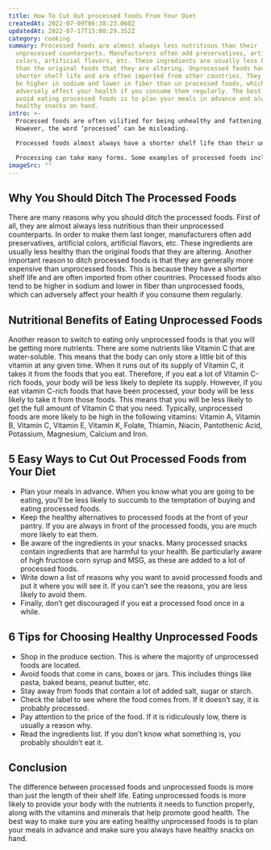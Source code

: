 ```yaml
---
title: How To Cut Out processed foods From Your Diet
createdAt: 2022-07-09T06:38:23.060Z
updatedAt: 2022-07-17T15:00:29.352Z
category: cooking
summary: Processed foods are almost always less nutritious than their
  unprocessed counterparts. Manufacturers often add preservatives, artificial
  colors, artificial flavors, etc. These ingredients are usually less healthy
  than the original foods that they are altering. Unprocessed foods have a
  shorter shelf life and are often imported from other countries. They tend to
  be higher in sodium and lower in fiber than un processed foods, which can
  adversely affect your health if you consume them regularly. The best way to
  avoid eating processed foods is to plan your meals in advance and always have
  healthy snacks on hand.
intro: >-
  Processed foods are often vilified for being unhealthy and fattening.
  However, the word ‘processed’ can be misleading. 

  Processed foods almost always have a shorter shelf life than their unprocessed counterparts. This is because they have been altered in some way to make them last longer and to make them more convenient to consume. Processed foods are not necessarily unhealthy and unprocessed foods aren’t always healthy. 

  Processing can take many forms. Some examples of processed foods include canned goods, frozen meals, packaged snacks, oils that have been refined or hydrogenated (as in Crisco), salt, sugar and starch that has been extracted from its original source (as in corn syrup or white sugar), spices that have been ground up, protein that has had artificial flavors or preservatives added to it (as in MSG), or food that has had artificial colors added to it (such as Red 40).
imageSrc: ""
---
```


## Why You Should Ditch The Processed Foods

There are many reasons why you should ditch the processed foods. First of all, they are almost always less nutritious than their unprocessed counterparts.
In order to make them last longer, manufacturers often add preservatives, artificial colors, artificial flavors, etc. These ingredients are usually less healthy than the original foods that they are altering.
Another important reason to ditch processed foods is that they are generally more expensive than unprocessed foods.
This is because they have a shorter shelf life and are often imported from other countries.
Processed foods also tend to be higher in sodium and lower in fiber than unprocessed foods, which can adversely affect your health if you consume them regularly.

## Nutritional Benefits of Eating Unprocessed Foods

Another reason to switch to eating only unprocessed foods is that you will be getting more nutrients. There are some nutrients like Vitamin C that are water-soluble. This means that the body can only store a little bit of this vitamin at any given time. When it runs out of its supply of Vitamin C, it takes it from the foods that you eat. Therefore, if you eat a lot of Vitamin C-rich foods, your body will be less likely to deplete its supply. However, if you eat vitamin C-rich foods that have been processed, your body will be less likely to take it from those foods. This means that you will be less likely to get the full amount of Vitamin C that you need.
Typically, unprocessed foods are more likely to be high in the following vitamins: Vitamin A, Vitamin B, Vitamin C, Vitamin E, Vitamin K, Folate, Thiamin, Niacin, Pantothenic Acid, Potassium, Magnesium, Calcium and Iron.

## 5 Easy Ways to Cut Out Processed Foods from Your Diet

- Plan your meals in advance. When you know what you are going to be eating, you’ll be less likely to succumb to the temptation of buying and eating processed foods.
- Keep the healthy alternatives to processed foods at the front of your pantry. If you are always in front of the processed foods, you are much more likely to eat them.
- Be aware of the ingredients in your snacks. Many processed snacks contain ingredients that are harmful to your health. Be particularly aware of high fructose corn syrup and MSG, as these are added to a lot of processed foods.
- Write down a list of reasons why you want to avoid processed foods and put it where you will see it. If you can’t see the reasons, you are less likely to avoid them.
- Finally, don’t get discouraged if you eat a processed food once in a while.

## 6 Tips for Choosing Healthy Unprocessed Foods

- Shop in the produce section. This is where the majority of unprocessed foods are located.
- Avoid foods that come in cans, boxes or jars. This includes things like pasta, baked beans, peanut butter, etc.
- Stay away from foods that contain a lot of added salt, sugar or starch.
- Check the label to see where the food comes from. If it doesn’t say, it is probably processed.
- Pay attention to the price of the food. If it is ridiculously low, there is usually a reason why.
- Read the ingredients list. If you don’t know what something is, you probably shouldn’t eat it.

## Conclusion

The difference between processed foods and unprocessed foods is more than just the length of their shelf life. Eating unprocessed foods is more likely to provide your body with the nutrients it needs to function properly, along with the vitamins and minerals that help promote good health. The best way to make sure you are eating healthy unprocessed foods is to plan your meals in advance and make sure you always have healthy snacks on hand.
